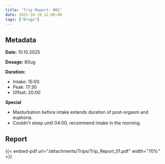 ```yaml
---
title: 'Trip Report: #01'
date: 2025-10-10 12:00:00
tags: ["Drugs"]
---
```


## Metadata

**Date:** 10.10.2025

**Dosage:** 80ug

**Duration:**
- Intake: 15:00
- Peak: 17:30
- Offset: 20:00

**Special**
- Masturbation before intake extends duration of post-orgasm and euphoria.
- Couldn't sleep until 04:00, recommend intake in the morning.

## Report

{{< embed-pdf url="/attachments/Trips/Trip_Report_01.pdf" width="70%" >}}
